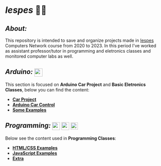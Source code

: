 # **_Iespes_** 👨‍🎓

## **_About:_**

This repository is intended to save and organize projects made in [Iespes](https://www.iespes.com.br) Computers Network course from 2020 to 2023. In this period I've worked as assistant professor/tutor in programming and eletronics classes and monitored computer labs as well.

## **_Arduino:_** <img align="center" width="26" src="https://cdn.jsdelivr.net/gh/devicons/devicon/icons/arduino/arduino-original.svg" />

This section is focused on **Arduino Car Project** and **Basic Eletronics Classes**, below you can find the content:

- [**Car Project**](https://github.com/dreisss/Arduino-Car)
- [**Arduino Car Control**](https://github.com/dreisss/controlApp)
- [**Some Examples**](./Arduino/Examples/)

## **_Programming:_** <img align="center" width="25" src="https://cdn.jsdelivr.net/gh/devicons/devicon/icons/html5/html5-original.svg" /> <img align="center" width="25" src="https://cdn.jsdelivr.net/gh/devicons/devicon/icons/css3/css3-original.svg" /> <img align="center" width="23" src="https://cdn.jsdelivr.net/gh/devicons/devicon/icons/javascript/javascript-original.svg" />

Below see the content used in **Programming Classes**:

- [**HTML/CSS Examples**](./Programming/HTML-CSS)
- [**JavaScript Examples**](./Programming/JS)
- [**Extra**](./Programming/EXTRAS/)
